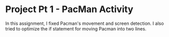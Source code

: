 # Project Pt 1 - PacMan Activity
In this assignment, I fixed Pacman's movement and screen detection.  I also tried to optimize the if statement for moving Pacman into two lines.